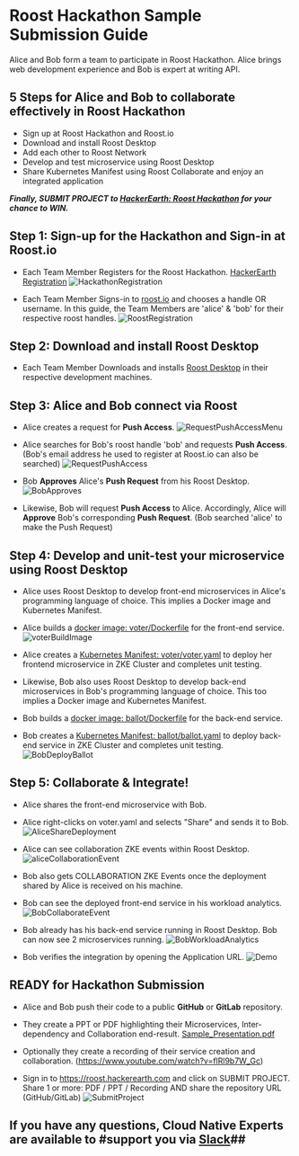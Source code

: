 # Roost Hackathon Sample Submission Guide
Alice and Bob form a team to participate in Roost Hackathon. 
Alice brings web development experience and Bob is expert at writing API.

## 5 Steps for Alice and Bob to collaborate effectively in Roost Hackathon
 - Sign up at Roost Hackathon and Roost.io
 - Download and install Roost Desktop
 - Add each other to Roost Network
 - Develop and test microservice using Roost Desktop
 - Share Kubernetes Manifest using Roost Collaborate and enjoy an integrated application
 
 <b>_Finally, SUBMIT PROJECT to [HackerEarth: Roost Hackathon](https://roost.hackerearth.com) for your chance to WIN._</b>

## Step 1: Sign-up for the Hackathon and Sign-in at Roost.io 
- Each Team Member Registers for the Roost Hackathon. [HackerEarth Registration](https://roost.hackerearth.com/)
![HackathonRegistration](images/HackathonRegistration.png)

- Each Team Member Signs-in to [roost.io](https://roost.io) and chooses a handle OR username. In this guide, the Team Members are 'alice' & 'bob' for their respective roost handles.
![RoostRegistration](images/RoostRegistration.png)

## Step 2: Download and install Roost Desktop
- Each Team Member Downloads and installs [Roost Desktop](http://roost.io/download) in their respective development machines.

## Step 3: Alice and Bob connect via Roost
- Alice creates a request for <b>Push Access</b>.
![RequestPushAccessMenu](images/RequestPushAccessMenu.png)

- Alice searches for Bob's roost handle 'bob' and requests <b>Push Access</b>. (Bob's email address he used to register at Roost.io can also be searched)
![RequestPushAccess](images/RequestPushAccess.png)

- Bob <b>Approves</b> Alice's <b>Push Request</b> from his Roost Desktop.
![BobApproves](images/BobApproves.PNG)

- Likewise, Bob will request <b>Push Access</b> to Alice.  Accordingly, Alice will <b>Approve</b> Bob's corresponding <b>Push Request</b>. (Bob searched 'alice' to make the Push Request)

## Step 4: Develop and unit-test your microservice using Roost Desktop
- Alice uses Roost Desktop to develop front-end microservices in Alice's programming language of choice.  This implies a Docker image and Kubernetes Manifest.

- Alice builds a [docker image: voter/Dockerfile](voter/Dockerfile) for the front-end service. 
![voterBuildImage](images/voterBuildImage.png)

- Alice creates a [Kubernetes Manifest: voter/voter.yaml](voter/voter.yaml) to deploy her frontend microservice in ZKE Cluster and completes unit testing.

- Likewise, Bob also uses Roost Desktop to develop back-end microservices in Bob's programming language of choice.  This too implies a Docker image and Kubernetes Manifest.

- Bob builds a [docker image: ballot/Dockerfile](ballot/Dockerfile) for the back-end service.

- Bob creates a [Kubernetes Manifest: ballot/ballot.yaml](ballot/ballot.yaml) to deploy back-end service in ZKE Cluster and completes unit testing.
![BobDeployBallot](images/BallotApplyToZKE.PNG)

## Step 5: Collaborate & Integrate!
- Alice shares the front-end microservice with Bob.

- Alice right-clicks on voter.yaml and selects "Share" and sends it to Bob.
![AliceShareDeployment](images/AliceShareDeployment.png)

- Alice can see collaboration ZKE events within Roost Desktop.
![aliceCollaborationEvent](images/aliceCollaborationEvent.png)

- Bob also gets COLLABORATION ZKE Events once the deployment shared by Alice is received on his machine.

- Bob can see the deployed front-end service in his workload analytics.
![BobCollaborateEvent](images/BobCollaborateEvent.png)

- Bob already has his back-end service running in Roost Desktop. Bob can now see 2 microservices running.
![BobWorkloadAnalytics](images/WorkloadAnalytics.PNG)

- Bob verifies the integration by opening the Application URL.
![Demo](images/demo.png)

## READY for Hackathon Submission

- Alice and Bob push their code to a public <b>GitHub</b> or <b>GitLab</b> repository.

- They create a PPT or PDF highlighting their Microservices, Inter-dependency and Collaboration end-result. [Sample_Presentation.pdf](RoostHackathon_Presentation.pdf)

- Optionally they create a recording of their service creation and collaboration. (https://www.youtube.com/watch?v=flRl9b7W_Gc)

- Sign in to https://roost.hackerearth.com and click on SUBMIT PROJECT.  Share 1 or more: PDF / PPT / Recording AND share the repository URL (GitHub/GitLab)
![SubmitProject](images/SubmitProject.png)

## If you have any questions, Cloud Native Experts are available to #support you via [Slack](https://bit.ly/joinROOST)##
